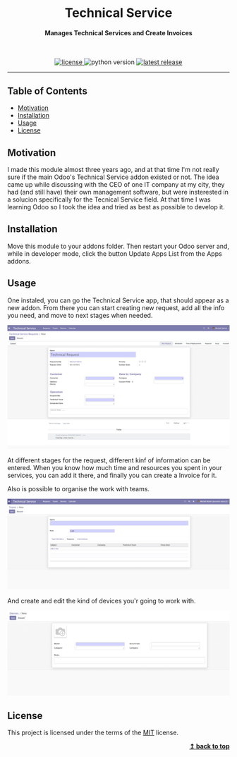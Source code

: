 <div align="center">
  <h1>Technical Service</h1>
  <h4>Manages Technical Services and Create Invoices</h4>
  <br>
  <p>
    <a href="https://github.com/JDavidMoreno/technical_service/blob/master/LICENSE">
        <img alt="license" src="https://img.shields.io/badge/license-MIT-green" />
    </a>
    <img alt="python version" src="https://img.shields.io/badge/python-3.5 | 3.6 | 3.7 | 3.8 | 3.9 -blue" />
    <a href="https://github.com/odoo/odoo/tree/12.0">
        <img alt="latest release" src="https://img.shields.io/badge/Odoo%20Version-12-success" />
    </a>
  </p>
</div>

---

## Table of Contents

- [Motivation](#motivation)
- [Installation](#installation)
- [Usage](#usage)
- [License](#license)

## Motivation

I made this module almost three years ago, and at that time I'm not really sure if the main Odoo's Technical Service addon existed or not. The idea came up while discussing with the CEO of one IT company at my city, they had (and still have) their own management software, but were insterested in a solucion specifically for the Tecnical Service field. At that time I was learning Odoo so I took the idea and tried as best as possible to develop it.

## Installation

Move this module to your addons folder. Then restart your Odoo server and, while in developer mode, click the button Update Apps List from the Apps addons.

## Usage

One instaled, you can go the Technical Service app, that should appear as a new addon. From there you can start creating new request, add all the info you need, and move to next stages when needed.

![technical service request](https://github.com/JDavidMoreno/technical_service/blob/master/.github/images/request.png)

At different stages for the request, different kinf of information can be entered. When you know how much time and resources you spent in your services, you can add it there, and finally you can create a Invoice for it.

Also is possible to organise the work with teams.

![technical service team](https://github.com/JDavidMoreno/technical_service/blob/master/.github/images/team.png)

And create and edit the kind of devices you'r going to work with.

![technical service delive](https://github.com/JDavidMoreno/technical_service/blob/master/.github/images/device.png)


## License

This project is licensed under the terms of the
[MIT](https://choosealicense.com/licenses/mit/) license.

<div align="right">
  <b><a href="#technical-service">↥ back to top</a></b>
</div>
